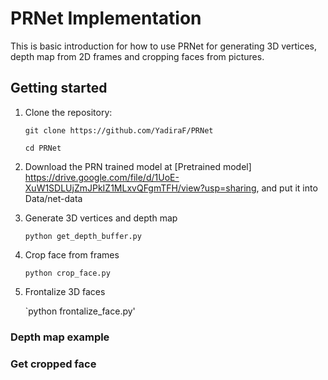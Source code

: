 # PRNet Implementation

This is basic introduction for how to use PRNet for generating 3D vertices, depth map from 2D frames and cropping faces from pictures.

## Getting started

1. Clone the repository:

    `git clone https://github.com/YadiraF/PRNet`
  
    `cd PRNet`
    
2. Download the PRN trained model at [Pretrained model] https://drive.google.com/file/d/1UoE-XuW1SDLUjZmJPkIZ1MLxvQFgmTFH/view?usp=sharing, and put it into Data/net-data

3. Generate 3D vertices and depth map

    `python get_depth_buffer.py`
    
4. Crop face from frames

    `python crop_face.py`
    
5. Frontalize 3D faces

    `python frontalize_face.py'
    
### Depth map example



### Get cropped face

